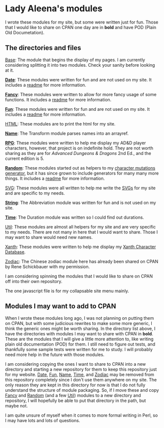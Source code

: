 # Lady Aleena's modules

I wrote these modules for my site, but some were written just for fun. Those that I would like to share on CPAN one day are in **bold** and have POD (Plain Old Documetation).

## The directories and files

[Base](Base): The module that begins the display of my pages. I am currently considering splitting it into two modules. Check your sanity before looking at it.

[**Date**](Date): These modules were written for fun and are not used on my site. It includes a [readme](Date/readme.md) for more information.

[**Fancy**](Fancy): These modules were written to allow for more fancy usage of some functions. It includes a [readme](Fancy/readme.md) for more information.

[**Fun**](Fun): These modules were written for fun and are not used on my site. It includes a [readme](Fun/readme.md) for more information.

[HTML](HTML): These modules are to print the html for my site.

[**Name**](Name): The Transform module parses names into an arrayref.

[**RPG**](RPG): These modules were written to help me display my AD&D player characters, however, that project is on indefinite hold. They are not worth sharing as they are for *Advanced Dungeons & Dragons* 2nd Ed., and the current edition is 5.

[**Random**](Random): These modules started out as helpers to my [character mutations generator](RPG/CharacterMutation.pm), but it has since grown to include generators for many many more things. It includes a [readme](Random/readme.md) for more information.

[SVG](SVG): These modules were all written to help me write the [SVGs](../images) for my site and are specific to my needs.

[**String**](String): The Abbreviation module was written for fun and is not used on my site.

[**Time**](Time): The Duration module was written so I could find out durations.

[Util](Util): These modules are almost all helpers for my site and are very specific to my needs. There are not many in here that I would want to share. Those I may want to share would need new names.

[Xanth](Xanth): These modules were written to help me display my [Xanth Character Database](../../../Fandom/Xanth/Characters.pl).

[Zodiac](Zodiac): The Chinese zodiac module here has already been shared on CPAN by Rene Schickbauer with my permission.

I am considering spinning the modules that I would like to share on CPAN off into their own repository.

The one javascript file is for my collapsable site menu mainly.

## Modules I may want to add to CPAN

When I wrote these modules long ago, I was not planning on putting them on CPAN, but with some judicious rewrites to make some more generic, I think the generic ones might be worth sharing. In the directory list above, I have the directories with modules I may want to share with CPAN in **bold**. These are the modules that I will give a little more attention to, like writing plain old documentation (POD) for them. I still need to figure out tests, and thankfully some sample tests were written for me to study. I will probably need more help in the future with those modules.

I am considering copying the ones I want to share to CPAN into a new directory and starting a new repository for them to keep this repository just for my website. [Date](Date), [Fun](Fun), [Name](Name), [Time](Time), and [Zodiac](Zodiac) may be removed from this repository completely since I don't use them anywhere on my site. The only reason they are kept in this directory for now is that I do not fully understand the structure of module packaging. So, if I move these and copy [Fancy](Fancy) and [Random](Random) (and a few [Util](Util)) modules to a new directory and repository, I will hopefully be able to put that directory in the path, but maybe not.

I am quite unsure of myself when it comes to more formal writing in Perl, so I may have lots and lots of questions.